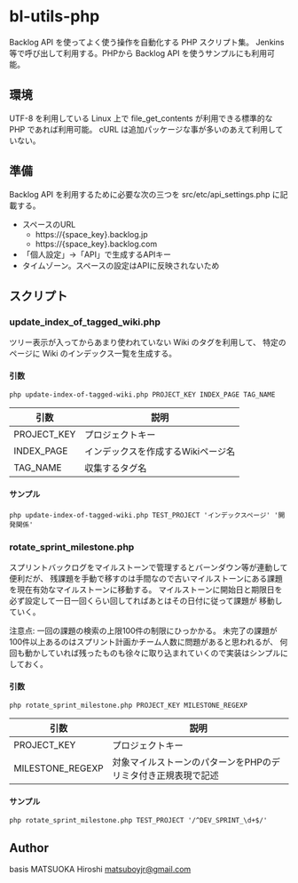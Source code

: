 bl-utils-php
===============
Backlog API を使ってよく使う操作を自動化する PHP スクリプト集。
Jenkins 等で呼び出して利用する。PHPから Backlog API を使うサンプルにも利用可能。

## 環境
UTF-8 を利用している Linux 上で file_get_contents が利用できる標準的な PHP であれば利用可能。
cURL は追加パッケージな事が多いのあえて利用していない。

## 準備
Backlog API を利用するために必要な次の三つを src/etc/api_settings.php に記載する。
* スペースのURL
     * https://{space_key}.backlog.jp
     * https://{space_key}.backlog.com
* 「個人設定」->「API」で生成するAPIキー
* タイムゾーン。スペースの設定はAPIに反映されないため

## スクリプト

### update_index_of_tagged_wiki.php
ツリー表示が入ってからあまり使われていない Wiki のタグを利用して、
特定のページに Wiki のインデックス一覧を生成する。

#### 引数

    php update-index-of-tagged-wiki.php PROJECT_KEY INDEX_PAGE TAG_NAME

|引数|説明|
|----|----|
|PROJECT_KEY|プロジェクトキー|
|INDEX_PAGE|インデックスを作成するWikiページ名|
|TAG_NAME|収集するタグ名|

#### サンプル

    php update-index-of-tagged-wiki.php TEST_PROJECT 'インデックスページ' '開発関係'

### rotate_sprint_milestone.php
スプリントバックログをマイルストーンで管理するとバーンダウン等が連動して便利だが、
残課題を手動で移すのは手間なので古いマイルストーンにある課題を現在有効なマイルストーンに移動する。
マイルストーンに開始日と期限日を必ず設定して一日一回くらい回してればあとはその日付に従って課題が
移動していく。

注意点: 一回の課題の検索の上限100件の制限にひっかかる。
未完了の課題が100件以上あるのはスプリント計画かチーム人数に問題があると思われるが、
何回も動かしていれば残ったものも徐々に取り込まれていくので実装はシンプルにしておく。

#### 引数

    php rotate_sprint_milestone.php PROJECT_KEY MILESTONE_REGEXP

|引数|説明|
|----|----|
|PROJECT_KEY|プロジェクトキー|
|MILESTONE_REGEXP|対象マイルストーンのパターンをPHPのデリミタ付き正規表現で記述|

#### サンプル

    php rotate_sprint_milestone.php TEST_PROJECT '/^DEV_SPRINT_\d+$/'

## Author
basis
MATSUOKA Hiroshi <matsuboyjr@gmail.com>
